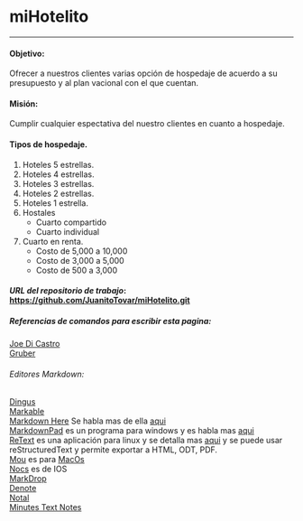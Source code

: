 # miHotelito
- - -
#### Objetivo:
Ofrecer a nuestros clientes varias opción de hospedaje de acuerdo a su presupuesto y al plan vacional con el que cuentan.

#### Misión:
Cumplir cualquier espectativa del nuestro clientes en cuanto a hospedaje.

#### Tipos de hospedaje.
1. Hoteles 5 estrellas.
2. Hoteles 4 estrellas.
3. Hoteles 3 estrellas.
4. Hoteles 2 estrellas.
5. Hoteles 1 estrella.
6. Hostales
    - Cuarto compartido
    - Cuarto individual
7. Cuarto en renta.
    - Costo de 5,000 a 10,000
    - Costo de 3,000 a 5,000
    - Costo de 500 a 3,000

#### _URL del repositorio de trabajo_: <https://github.com/JuanitoTovar/miHotelito.git>

##### Referencias de comandos para escribir esta pagina:
[Joe Di Castro](http://joedicastro.com/pages/markdown.html)  
[Gruber](http://daringfireball.net/projects/markdown/syntax)

###### Editores Markdown:
[Dingus][1]   
[Markable][2]  
[Markdown Here][3] Se habla mas de ella [aqui][4]  
[MarkdownPad][5] es un programa para windows y es habla mas [aqui][6]  
[ReText][7] es una aplicación para linux y se detalla mas [aqui][8] y se puede usar reStructuredText y permite exportar a HTML, ODT, PDF.  
[Mou][9] es para [MacOs][10]  
[Nocs][11] es de IOS  
[MarkDrop][12]  
[Denote][13]  
[Notal][14]  
[Minutes Text Notes][15]  


[1]: http://daringfireball.net/projects/markdown/dingus
[2]: http://markable.in/
[3]: http://markdown-here.com/
[4]: https://www.genbeta.com/correo/usa-markdown-para-formatear-correos-electronicos-con-markdown-here
[5]: http://markdownpad.com/
[6]: https://www.genbeta.com/herramientas/markdownpad-editando-markdown-en-windows-eficientemente
[7]: http://sourceforge.net/p/retext/home/ReText/
[8]: https://www.genbeta.com/herramientas/retext-interesante-editor-markdown-para-linux
[9]: http://mouapp.com/
[10]: https://www.applesfera.com/aplicaciones-os-x-1/mou-un-interesante-editor-web-en-markdown-en-desarrollo-para-os-x-lion
[11]: https://itunes.apple.com/es/app/id396073482
[12]: https://play.google.com/store/apps/details?id=net.keepzero.markdrop
[13]: https://play.google.com/store/apps/details?id=com.twostorks.android.denote
[14]: https://play.google.com/store/apps/details?id=com.fusionfenix.notal
[15]: https://play.google.com/store/apps/details?id=com.saelimbilly.genericdatabaseapp